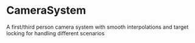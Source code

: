 # CameraSystem
 A first/third person camera system with smooth interpolations and target locking for handling different scenarios
